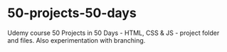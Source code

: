 # 50-projects-50-days
Udemy course 50 Projects in 50 Days - HTML, CSS &amp; JS - project folder and files. Also experimentation with branching.
